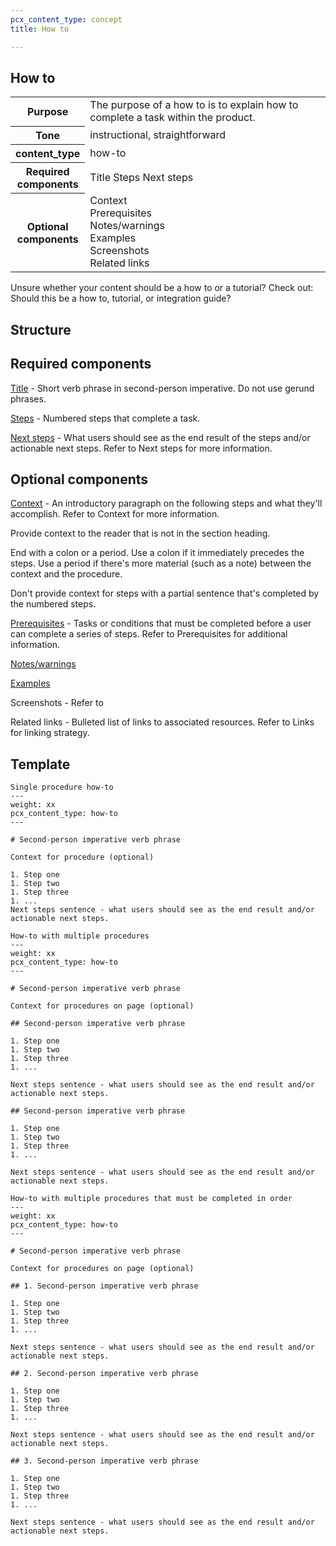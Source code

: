 ```yaml
---
pcx_content_type: concept
title: How to

---
```


## How to

<table>
  <tr>
    <th style="width:15%">Purpose</th>
    <td>The purpose of a how to is to explain how to complete a task within the product.</td>
  </tr>
  <tr>
    <th>Tone</th>
    <td>instructional, straightforward</td>
  </tr>
  <tr>
    <th>content_type</th>
    <td>how-to</td>
  </tr>
  <tr>
    <th>Required components</th>
    <td>Title Steps Next steps</td>
  </tr>
  <tr>
    <th>Optional components</th>
    <td>Context<br/>Prerequisites<br/>Notes/warnings<br/>Examples<br/>Screenshots<br/>Related links</td>
  </tr>
</table>

Unsure whether your content should be a how to or a tutorial? Check out: Should this be a how to, tutorial, or integration guide?

## Structure

## Required components

[Title](/style-guide/content-strategy/documentation-content-strategy/component-attributes/titles/) - Short verb phrase in second-person imperative. Do not use gerund phrases. 

[Steps](/style-guide/content-strategy/documentation-content-strategy/component-attributes/steps-tasks-procedures/) - Numbered steps that complete a task.

[Next steps](/style-guide/content-strategy/documentation-content-strategy/component-attributes/next-steps/) - What users should see as the end result of the steps and/or actionable next steps. Refer to Next steps for more information.

## Optional components

[Context](/style-guide/content-strategy/documentation-content-strategy/component-attributes/context/) - An introductory paragraph on the following steps and what they'll accomplish. Refer to Context for more information. 

Provide context to the reader that is not in the section heading.

End with a colon or a period. Use a colon if it immediately precedes the steps. Use a period if there's more material (such as a note) between the context and the procedure.

Don't provide context for steps with a partial sentence that's completed by the numbered steps.

[Prerequisites](/style-guide/content-strategy/documentation-content-strategy/component-attributes/prerequisites/) - Tasks or conditions that must be completed before a user can complete a series of steps. Refer to Prerequisites for additional information.

[Notes/warnings](/style-guide/content-strategy/documentation-content-strategy/component-attributes/notes-tips-warnings/)

[Examples](/style-guide/content-strategy/documentation-content-strategy/component-attributes/examples/)

Screenshots - Refer to

Related links - Bulleted list of links to associated resources. Refer to Links for linking strategy.

## Template

```
Single procedure how-to
---
weight: xx
pcx_content_type: how-to
---
 
# Second-person imperative verb phrase
 
Context for procedure (optional)
 
1. Step one
1. Step two
1. Step three
1. ...
Next steps sentence - what users should see as the end result and/or actionable next steps.
```

```
How-to with multiple procedures
---
weight: xx
pcx_content_type: how-to
---
 
# Second-person imperative verb phrase
 
Context for procedures on page (optional)
 
## Second-person imperative verb phrase
 
1. Step one
1. Step two
1. Step three
1. ...
 
Next steps sentence - what users should see as the end result and/or actionable next steps.
 
## Second-person imperative verb phrase
 
1. Step one
1. Step two
1. Step three
1. ...
 
Next steps sentence - what users should see as the end result and/or actionable next steps.
```

```
How-to with multiple procedures that must be completed in order
---
weight: xx
pcx_content_type: how-to
---
 
# Second-person imperative verb phrase
 
Context for procedures on page (optional)
 
## 1. Second-person imperative verb phrase
 
1. Step one
1. Step two
1. Step three
1. ...
 
Next steps sentence - what users should see as the end result and/or actionable next steps.
 
## 2. Second-person imperative verb phrase
 
1. Step one
1. Step two
1. Step three
1. ...
 
Next steps sentence - what users should see as the end result and/or actionable next steps.
 
## 3. Second-person imperative verb phrase
 
1. Step one
1. Step two
1. Step three
1. ...
 
Next steps sentence - what users should see as the end result and/or actionable next steps.
```